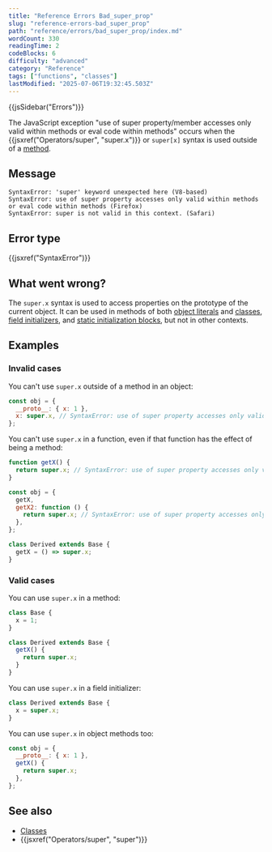 ```yaml
---
title: "Reference Errors Bad_super_prop"
slug: "reference-errors-bad_super_prop"
path: "reference/errors/bad_super_prop/index.md"
wordCount: 330
readingTime: 2
codeBlocks: 6
difficulty: "advanced"
category: "Reference"
tags: ["functions", "classes"]
lastModified: "2025-07-06T19:32:45.503Z"
---
```



{{jsSidebar("Errors")}}

The JavaScript exception "use of super property/member accesses only valid within methods or eval code within methods" occurs when the {{jsxref("Operators/super", "super.x")}} or `super[x]` syntax is used outside of a [method](/en-US/docs/Web/JavaScript/Reference/Functions/Method_definitions).

## Message

```plain
SyntaxError: 'super' keyword unexpected here (V8-based)
SyntaxError: use of super property accesses only valid within methods or eval code within methods (Firefox)
SyntaxError: super is not valid in this context. (Safari)
```

## Error type

{{jsxref("SyntaxError")}}

## What went wrong?

The `super.x` syntax is used to access properties on the prototype of the current object. It can be used in methods of both [object literals](/en-US/docs/Web/JavaScript/Reference/Operators/Object_initializer) and [classes](/en-US/docs/Web/JavaScript/Reference/Classes), [field initializers](/en-US/docs/Web/JavaScript/Reference/Classes/Public_class_fields), and [static initialization blocks](/en-US/docs/Web/JavaScript/Reference/Classes/Static_initialization_blocks), but not in other contexts.

## Examples

### Invalid cases

You can't use `super.x` outside of a method in an object:

```js example-bad
const obj = {
  __proto__: { x: 1 },
  x: super.x, // SyntaxError: use of super property accesses only valid within methods or eval code within methods
};
```

You can't use `super.x` in a function, even if that function has the effect of being a method:

```js example-bad
function getX() {
  return super.x; // SyntaxError: use of super property accesses only valid within methods or eval code within methods
}

const obj = {
  getX,
  getX2: function () {
    return super.x; // SyntaxError: use of super property accesses only valid within methods or eval code within methods
  },
};

class Derived extends Base {
  getX = () => super.x;
}
```

### Valid cases

You can use `super.x` in a method:

```js example-good
class Base {
  x = 1;
}

class Derived extends Base {
  getX() {
    return super.x;
  }
}
```

You can use `super.x` in a field initializer:

```js example-good
class Derived extends Base {
  x = super.x;
}
```

You can use `super.x` in object methods too:

```js example-good
const obj = {
  __proto__: { x: 1 },
  getX() {
    return super.x;
  },
};
```

## See also

- [Classes](/en-US/docs/Web/JavaScript/Reference/Classes)
- {{jsxref("Operators/super", "super")}}
